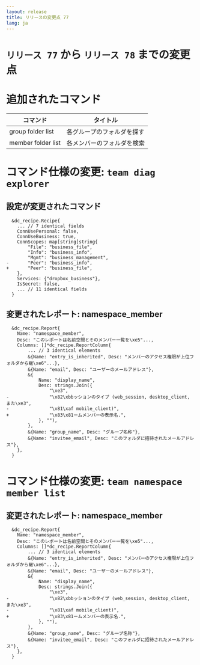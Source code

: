 ```yaml
---
layout: release
title: リリースの変更点 77
lang: ja
---
```


# `リリース 77` から `リリース 78` までの変更点

# 追加されたコマンド


| コマンド           | タイトル                   |
|--------------------|----------------------------|
| group folder list  | 各グループのフォルダを探す |
| member folder list | 各メンバーのフォルダを検索 |



# コマンド仕様の変更: `team diag explorer`



## 設定が変更されたコマンド


```
  &dc_recipe.Recipe{
  	... // 7 identical fields
  	ConnUsePersonal: false,
  	ConnUseBusiness: true,
  	ConnScopes: map[string]string{
  		"File": "business_file",
  		"Info": "business_info",
  		"Mgmt": "business_management",
- 		"Peer": "business_info",
+ 		"Peer": "business_file",
  	},
  	Services: {"dropbox_business"},
  	IsSecret: false,
  	... // 11 identical fields
  }
```

## 変更されたレポート: namespace_member

```
  &dc_recipe.Report{
  	Name: "namespace_member",
  	Desc: "このレポートは名前空間とそのメンバー一覧を\xe5"...,
  	Columns: []*dc_recipe.ReportColumn{
  		... // 3 identical elements
  		&{Name: "entry_is_inherited", Desc: "メンバーのアクセス権限が上位フォルダから継\xe6"...},
  		&{Name: "email", Desc: "ユーザーのメールアドレス"},
  		&{
  			Name: "display_name",
  			Desc: strings.Join({
  				"\xe3",
- 				"\x82\xbbッションのタイプ (web_session, desktop_client, また\xe3",
- 				"\x81\xaf mobile_client)",
+ 				"\x83\x81ームメンバーの表示名.",
  			}, ""),
  		},
  		&{Name: "group_name", Desc: "グループ名称"},
  		&{Name: "invitee_email", Desc: "このフォルダに招待されたメールアドレス"},
  	},
  }
```
# コマンド仕様の変更: `team namespace member list`



## 変更されたレポート: namespace_member

```
  &dc_recipe.Report{
  	Name: "namespace_member",
  	Desc: "このレポートは名前空間とそのメンバー一覧を\xe5"...,
  	Columns: []*dc_recipe.ReportColumn{
  		... // 3 identical elements
  		&{Name: "entry_is_inherited", Desc: "メンバーのアクセス権限が上位フォルダから継\xe6"...},
  		&{Name: "email", Desc: "ユーザーのメールアドレス"},
  		&{
  			Name: "display_name",
  			Desc: strings.Join({
  				"\xe3",
- 				"\x82\xbbッションのタイプ (web_session, desktop_client, また\xe3",
- 				"\x81\xaf mobile_client)",
+ 				"\x83\x81ームメンバーの表示名.",
  			}, ""),
  		},
  		&{Name: "group_name", Desc: "グループ名称"},
  		&{Name: "invitee_email", Desc: "このフォルダに招待されたメールアドレス"},
  	},
  }
```
